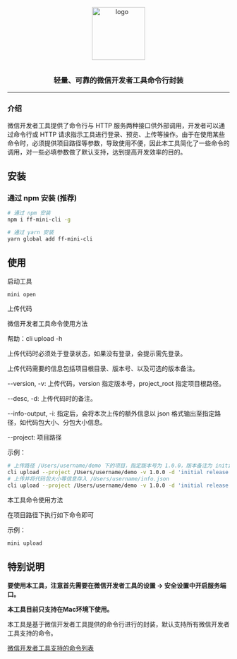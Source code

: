<p align="center">
  <img alt="logo" src="https://static.oyiyio.com/api/v1/storage/fetch/file?id=5ff58250592ed400186d935f" width="120" style="margin-bottom: 10px;">
</p>
<h3 align="center">轻量、可靠的微信开发者工具命令行封装</h3>

---

### 介绍

微信开发者工具提供了命令行与 HTTP 服务两种接口供外部调用，开发者可以通过命令行或 HTTP 请求指示工具进行登录、预览、上传等操作。由于在使用某些命令时，必须提供项目路径等参数，导致使用不便，因此本工具简化了一些命令的调用，对一些必填参数做了默认支持，达到提高开发效率的目的。


## 安装

### 通过 npm 安装 (推荐)

```bash
# 通过 npm 安装
npm i ff-mini-cli -g

# 通过 yarn 安装
yarn global add ff-mini-cli
```

## 使用

启动工具

```bash
mini open
```

上传代码

微信开发者工具命令使用方法

帮助：cli upload -h

上传代码时必须处于登录状态，如果没有登录，会提示需先登录。

上传代码需要的信息包括项目根目录、版本号、以及可选的版本备注。

--version, -v: 上传代码，version 指定版本号，project_root 指定项目根路径。

--desc, -d: 上传代码时的备注。

--info-output, -i: 指定后，会将本次上传的额外信息以 json 格式输出至指定路径，如代码包大小、分包大小信息。

--project: 项目路径

示例：

```bash
# 上传路径 /Users/username/demo 下的项目，指定版本号为 1.0.0，版本备注为 initial release
cli upload --project /Users/username/demo -v 1.0.0 -d 'initial release'
# 上传并将代码包大小等信息存入 /Users/username/info.json
cli upload --project /Users/username/demo -v 1.0.0 -d 'initial release' -i /Users/username/info.json
```

本工具命令使用方法

在项目路径下执行如下命令即可

示例：

```bash
mini upload
```

## 特别说明

**要使用本工具，注意首先需要在微信开发者工具的设置 -> 安全设置中开启服务端口。**

**本工具目前只支持在Mac环境下使用。**

本工具是基于微信开发者工具提供的命令行进行的封装，默认支持所有微信开发者工具支持的命令。

[微信开发者工具支持的命令列表](https://developers.weixin.qq.com/miniprogram/dev/devtools/cli.html)